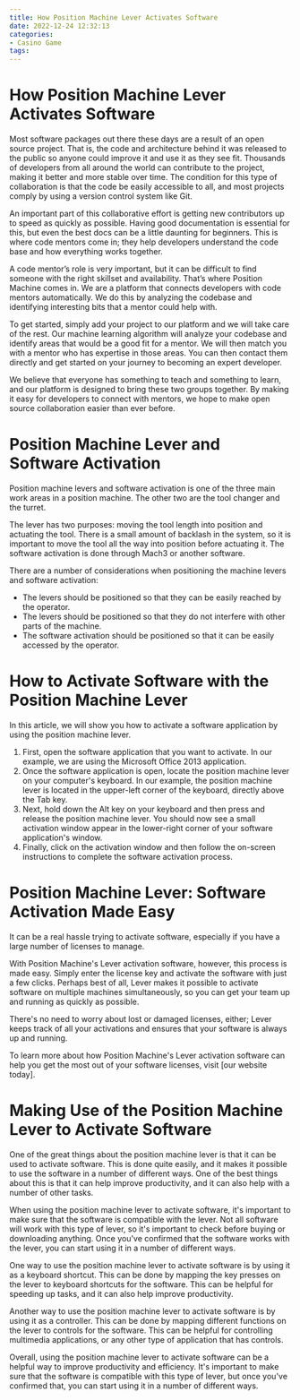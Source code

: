 ```yaml
---
title: How Position Machine Lever Activates Software 
date: 2022-12-24 12:32:13
categories:
- Casino Game
tags:
---
```



#  How Position Machine Lever Activates Software 

Most software packages out there these days are a result of an open source project. That is, the code and architecture behind it was released to the public so anyone could improve it and use it as they see fit. Thousands of developers from all around the world can contribute to the project, making it better and more stable over time. The condition for this type of collaboration is that the code be easily accessible to all, and most projects comply by using a version control system like Git.

An important part of this collaborative effort is getting new contributors up to speed as quickly as possible. Having good documentation is essential for this, but even the best docs can be a little daunting for beginners. This is where code mentors come in; they help developers understand the code base and how everything works together.

A code mentor’s role is very important, but it can be difficult to find someone with the right skillset and availability. That’s where Position Machine comes in. We are a platform that connects developers with code mentors automatically. We do this by analyzing the codebase and identifying interesting bits that a mentor could help with.

To get started, simply add your project to our platform and we will take care of the rest. Our machine learning algorithm will analyze your codebase and identify areas that would be a good fit for a mentor. We will then match you with a mentor who has expertise in those areas. You can then contact them directly and get started on your journey to becoming an expert developer.

We believe that everyone has something to teach and something to learn, and our platform is designed to bring these two groups together. By making it easy for developers to connect with mentors, we hope to make open source collaboration easier than ever before.

#  Position Machine Lever and Software Activation 

Position machine levers and software activation is one of the three main work areas in a position machine. The other two are the tool changer and the turret.

The lever has two purposes: moving the tool length into position and actuating the tool. There is a small amount of backlash in the system, so it is important to move the tool all the way into position before actuating it. The software activation is done through Mach3 or another software.

There are a number of considerations when positioning the machine levers and software activation:

- The levers should be positioned so that they can be easily reached by the operator.
- The levers should be positioned so that they do not interfere with other parts of the machine.
- The software activation should be positioned so that it can be easily accessed by the operator.

#  How to Activate Software with the Position Machine Lever 

In this article, we will show you how to activate a software application by using the position machine lever. 

1. First, open the software application that you want to activate. In our example, we are using the Microsoft Office 2013 application. 
2. Once the software application is open, locate the position machine lever on your computer's keyboard. In our example, the position machine lever is located in the upper-left corner of the keyboard, directly above the Tab key. 
3. Next, hold down the Alt key on your keyboard and then press and release the position machine lever. You should now see a small activation window appear in the lower-right corner of your software application's window. 
4. Finally, click on the activation window and then follow the on-screen instructions to complete the software activation process.

#  Position Machine Lever: Software Activation Made Easy 

It can be a real hassle trying to activate software, especially if you have a large number of licenses to manage. 

With Position Machine's Lever activation software, however, this process is made easy. Simply enter the license key and activate the software with just a few clicks. 
Perhaps best of all, Lever makes it possible to activate software on multiple machines simultaneously, so you can get your team up and running as quickly as possible. 

There's no need to worry about lost or damaged licenses, either; Lever keeps track of all your activations and ensures that your software is always up and running. 

To learn more about how Position Machine's Lever activation software can help you get the most out of your software licenses, visit [our website today].

#  Making Use of the Position Machine Lever to Activate Software

One of the great things about the position machine lever is that it can be used to activate software. This is done quite easily, and it makes it possible to use the software in a number of different ways. One of the best things about this is that it can help improve productivity, and it can also help with a number of other tasks.

When using the position machine lever to activate software, it's important to make sure that the software is compatible with the lever. Not all software will work with this type of lever, so it's important to check before buying or downloading anything. Once you've confirmed that the software works with the lever, you can start using it in a number of different ways.

One way to use the position machine lever to activate software is by using it as a keyboard shortcut. This can be done by mapping the key presses on the lever to keyboard shortcuts for the software. This can be helpful for speeding up tasks, and it can also help improve productivity.

Another way to use the position machine lever to activate software is by using it as a controller. This can be done by mapping different functions on the lever to controls for the software. This can be helpful for controlling multimedia applications, or any other type of application that has controls.

Overall, using the position machine lever to activate software can be a helpful way to improve productivity and efficiency. It's important to make sure that the software is compatible with this type of lever, but once you've confirmed that, you can start using it in a number of different ways.